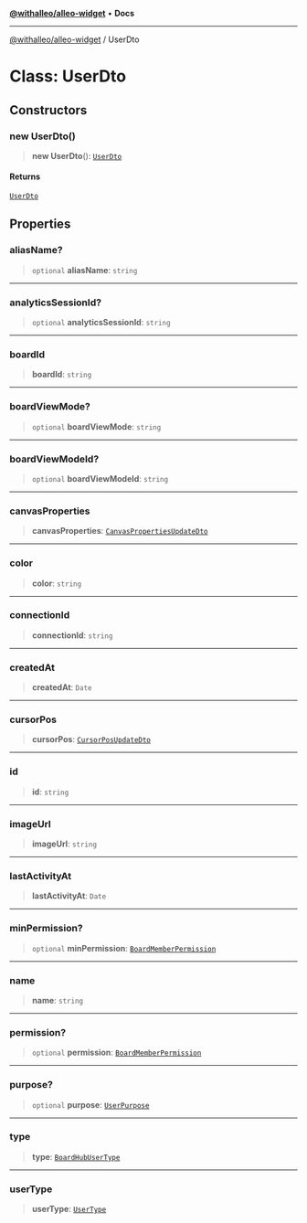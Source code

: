 [**@withalleo/alleo-widget**](../README.md) • **Docs**

***

[@withalleo/alleo-widget](../globals.md) / UserDto

# Class: UserDto

## Constructors

### new UserDto()

> **new UserDto**(): [`UserDto`](UserDto.md)

#### Returns

[`UserDto`](UserDto.md)

## Properties

### aliasName?

> `optional` **aliasName**: `string`

***

### analyticsSessionId?

> `optional` **analyticsSessionId**: `string`

***

### boardId

> **boardId**: `string`

***

### boardViewMode?

> `optional` **boardViewMode**: `string`

***

### boardViewModeId?

> `optional` **boardViewModeId**: `string`

***

### canvasProperties

> **canvasProperties**: [`CanvasPropertiesUpdateDto`](CanvasPropertiesUpdateDto.md)

***

### color

> **color**: `string`

***

### connectionId

> **connectionId**: `string`

***

### createdAt

> **createdAt**: `Date`

***

### cursorPos

> **cursorPos**: [`CursorPosUpdateDto`](CursorPosUpdateDto.md)

***

### id

> **id**: `string`

***

### imageUrl

> **imageUrl**: `string`

***

### lastActivityAt

> **lastActivityAt**: `Date`

***

### minPermission?

> `optional` **minPermission**: [`BoardMemberPermission`](../enumerations/BoardMemberPermission.md)

***

### name

> **name**: `string`

***

### permission?

> `optional` **permission**: [`BoardMemberPermission`](../enumerations/BoardMemberPermission.md)

***

### purpose?

> `optional` **purpose**: [`UserPurpose`](../enumerations/UserPurpose.md)

***

### type

> **type**: [`BoardHubUserType`](../enumerations/BoardHubUserType.md)

***

### userType

> **userType**: [`UserType`](../enumerations/UserType.md)

